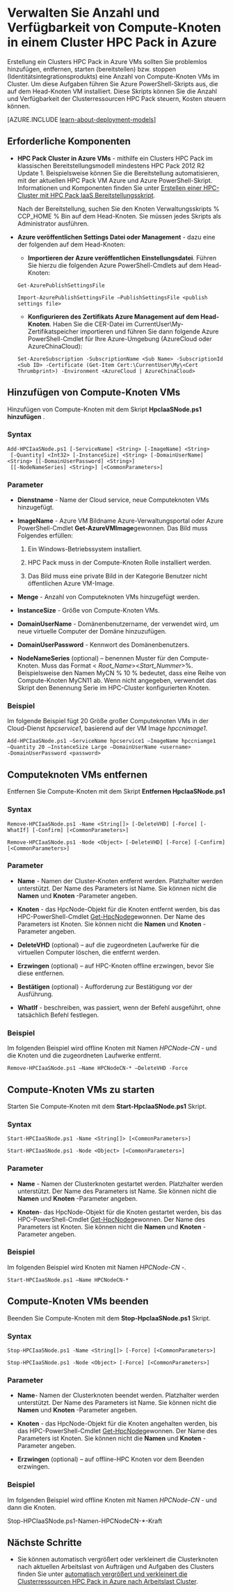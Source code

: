 <properties
 pageTitle="HPC Pack Compute Clusterknoten verwalten | Microsoft Azure"
 description="PowerShell-Skript Tools hinzufügen, entfernen, starten und Beenden von HPC Pack Compute Clusterknoten in Azure erfahren"
 services="virtual-machines-windows"
 documentationCenter=""
 authors="dlepow"
 manager="timlt"
 editor=""
 tags="azure-service-management,hpc-pack"/>
<tags
ms.service="virtual-machines-windows"
 ms.devlang="na"
 ms.topic="article"
 ms.tgt_pltfrm="vm-multiple"
 ms.workload="big-compute"
 ms.date="07/22/2016"
 ms.author="danlep"/>

# <a name="manage-the-number-and-availability-of-compute-nodes-in-an-hpc-pack-cluster-in-azure"></a>Verwalten Sie Anzahl und Verfügbarkeit von Compute-Knoten in einem Cluster HPC Pack in Azure

Erstellung ein Clusters HPC Pack in Azure VMs sollten Sie problemlos hinzufügen, entfernen, starten (bereitstellen) bzw. stoppen (Identitätsintegrationsprodukts) eine Anzahl von Compute-Knoten VMs im Cluster. Um diese Aufgaben führen Sie Azure PowerShell-Skripts aus, die auf dem Head-Knoten VM installiert. Diese Skripts können Sie die Anzahl und Verfügbarkeit der Clusterressourcen HPC Pack steuern, Kosten steuern können.

[AZURE.INCLUDE [learn-about-deployment-models](../../includes/learn-about-deployment-models-classic-include.md)]


## <a name="prerequisites"></a>Erforderliche Komponenten

* **HPC Pack Cluster in Azure VMs** - mithilfe ein Clusters HPC Pack im klassischen Bereitstellungsmodell mindestens HPC Pack 2012 R2 Update 1. Beispielsweise können Sie die Bereitstellung automatisieren, mit der aktuellen HPC Pack VM Azure und Azure PowerShell-Skript. Informationen und Komponenten finden Sie unter [Erstellen einer HPC-Cluster mit HPC Pack IaaS Bereitstellungsskript](virtual-machines-windows-classic-hpcpack-cluster-powershell-script.md).

    Nach der Bereitstellung, suchen Sie den Knoten Verwaltungsskripts % CCP\_HOME % Bin auf dem Head-Knoten. Sie müssen jedes Skripts als Administrator ausführen.

* **Azure veröffentlichen Settings Datei oder Management** - dazu eine der folgenden auf dem Head-Knoten:

    * **Importieren der Azure veröffentlichen Einstellungsdatei**. Führen Sie hierzu die folgenden Azure PowerShell-Cmdlets auf dem Head-Knoten:

    ```
    Get-AzurePublishSettingsFile

    Import-AzurePublishSettingsFile –PublishSettingsFile <publish settings file>
    ```

    * **Konfigurieren des Zertifikats Azure Management auf dem Head-Knoten**. Haben Sie die CER-Datei im CurrentUser\My-Zertifikatspeicher importieren und führen Sie dann folgende Azure PowerShell-Cmdlet für Ihre Azure-Umgebung (AzureCloud oder AzureChinaCloud):

    ```
    Set-AzureSubscription -SubscriptionName <Sub Name> -SubscriptionId <Sub ID> -Certificate (Get-Item Cert:\CurrentUser\My\<Cert Thrumbprint>) -Environment <AzureCloud | AzureChinaCloud>
    ```

## <a name="add-compute-node-vms"></a>Hinzufügen von Compute-Knoten VMs

Hinzufügen von Compute-Knoten mit dem Skript **HpcIaaSNode.ps1 hinzufügen** .

### <a name="syntax"></a>Syntax
```
Add-HPCIaaSNode.ps1 [-ServiceName] <String> [-ImageName] <String>
 [-Quantity] <Int32> [-InstanceSize] <String> [-DomainUserName] <String> [[-DomainUserPassword] <String>]
 [[-NodeNameSeries] <String>] [<CommonParameters>]

```
### <a name="parameters"></a>Parameter

* **Dienstname** - Name der Cloud service, neue Computeknoten VMs hinzugefügt.

* **ImageName** - Azure VM Bildname Azure-Verwaltungsportal oder Azure PowerShell-Cmdlet **Get-AzureVMImage**gewonnen. Das Bild muss Folgendes erfüllen:

    1. Ein Windows-Betriebssystem installiert.

    2. HPC Pack muss in der Compute-Knoten Rolle installiert werden.

    3. Das Bild muss eine private Bild in der Kategorie Benutzer nicht öffentlichen Azure VM-Image.

* **Menge** - Anzahl von Computeknoten VMs hinzugefügt werden.

* **InstanceSize** - Größe von Compute-Knoten VMs.

* **DomainUserName** - Domänenbenutzername, der verwendet wird, um neue virtuelle Computer der Domäne hinzuzufügen.

* **DomainUserPassword** - Kennwort des Domänenbenutzers.

* **NodeNameSeries** (optional) – benennen Muster für den Compute-Knoten. Muss das Format &lt; *Root\_Name*&gt;&lt;*Start\_Nummer*&gt;%. Beispielsweise den Namen MyCN % 10 % bedeutet, dass eine Reihe von Compute-Knoten MyCN11 ab. Wenn nicht angegeben, verwendet das Skript den Benennung Serie im HPC-Cluster konfigurierten Knoten.

### <a name="example"></a>Beispiel

Im folgende Beispiel fügt 20 Größe großer Computeknoten VMs in der Cloud-Dienst *hpcservice1*, basierend auf der VM Image *hpccnimage1*.

```
Add-HPCIaaSNode.ps1 –ServiceName hpcservice1 –ImageName hpccniamge1
–Quantity 20 –InstanceSize Large –DomainUserName <username>
-DomainUserPassword <password>
```


## <a name="remove-compute-node-vms"></a>Computeknoten VMs entfernen

Entfernen Sie Compute-Knoten mit dem Skript **Entfernen HpcIaaSNode.ps1**

### <a name="syntax"></a>Syntax

```
Remove-HPCIaaSNode.ps1 -Name <String[]> [-DeleteVHD] [-Force] [-WhatIf] [-Confirm] [<CommonParameters>]

Remove-HPCIaaSNode.ps1 -Node <Object> [-DeleteVHD] [-Force] [-Confirm] [<CommonParameters>]
```

### <a name="parameters"></a>Parameter

* **Name** - Namen der Cluster-Knoten entfernt werden. Platzhalter werden unterstützt. Der Name des Parameters ist Name. Sie können nicht die **Namen** und **Knoten** -Parameter angeben.

* **Knoten** - das HpcNode-Objekt für die Knoten entfernt werden, bis das HPC-PowerShell-Cmdlet [Get-HpcNode](https://technet.microsoft.com/library/dn887927.aspx)gewonnen. Der Name des Parameters ist Knoten. Sie können nicht die **Namen** und **Knoten** -Parameter angeben.

* **DeleteVHD** (optional) – auf die zugeordneten Laufwerke für die virtuellen Computer löschen, die entfernt werden.

* **Erzwingen** (optional) – auf HPC-Knoten offline erzwingen, bevor Sie diese entfernen.

* **Bestätigen** (optional) - Aufforderung zur Bestätigung vor der Ausführung.

* **WhatIf** - beschreiben, was passiert, wenn der Befehl ausgeführt, ohne tatsächlich Befehl festlegen.

### <a name="example"></a>Beispiel

Im folgenden Beispiel wird offline Knoten mit Namen *HPCNode-CN -* und die Knoten und die zugeordneten Laufwerke entfernt.

```
Remove-HPCIaaSNode.ps1 –Name HPCNodeCN-* –DeleteVHD -Force
```

## <a name="start-compute-node-vms"></a>Compute-Knoten VMs zu starten

Starten Sie Compute-Knoten mit dem **Start-HpcIaaSNode.ps1** Skript.

### <a name="syntax"></a>Syntax

```
Start-HPCIaaSNode.ps1 -Name <String[]> [<CommonParameters>]

Start-HPCIaaSNode.ps1 -Node <Object> [<CommonParameters>]
```
### <a name="parameters"></a>Parameter

* **Name** - Namen der Clusterknoten gestartet werden. Platzhalter werden unterstützt. Der Name des Parameters ist Name. Sie können nicht die **Namen** und **Knoten** -Parameter angeben.

* **Knoten**- das HpcNode-Objekt für die Knoten gestartet werden, bis das HPC-PowerShell-Cmdlet [Get-HpcNode](https://technet.microsoft.com/library/dn887927.aspx)gewonnen. Der Name des Parameters ist Knoten. Sie können nicht die **Namen** und **Knoten** -Parameter angeben.

### <a name="example"></a>Beispiel

Im folgenden Beispiel wird Knoten mit Namen *HPCNode-CN -*.

```
Start-HPCIaaSNode.ps1 –Name HPCNodeCN-*
```

## <a name="stop-compute-node-vms"></a>Compute-Knoten VMs beenden

Beenden Sie Compute-Knoten mit dem **Stop-HpcIaaSNode.ps1** Skript.

### <a name="syntax"></a>Syntax

```
Stop-HPCIaaSNode.ps1 -Name <String[]> [-Force] [<CommonParameters>]

Stop-HPCIaaSNode.ps1 -Node <Object> [-Force] [<CommonParameters>]
```

### <a name="parameters"></a>Parameter


* **Name**- Namen der Clusterknoten beendet werden. Platzhalter werden unterstützt. Der Name des Parameters ist Name. Sie können nicht die **Namen** und **Knoten** -Parameter angeben.

* **Knoten** - das HpcNode-Objekt für die Knoten angehalten werden, bis das HPC-PowerShell-Cmdlet [Get-HpcNode](https://technet.microsoft.com/library/dn887927.aspx)gewonnen. Der Name des Parameters ist Knoten. Sie können nicht die **Namen** und **Knoten** -Parameter angeben.

* **Erzwingen** (optional) – auf offline-HPC Knoten vor dem Beenden erzwingen.

### <a name="example"></a>Beispiel

Im folgenden Beispiel wird offline Knoten mit Namen *HPCNode-CN -* und dann die Knoten.

Stop-HPCIaaSNode.ps1-Namen-HPCNodeCN-*-Kraft

## <a name="next-steps"></a>Nächste Schritte

* Sie können automatisch vergrößert oder verkleinert die Clusterknoten nach aktuellen Arbeitslast von Aufträgen und Aufgaben des Clusters finden Sie unter [automatisch vergrößert und verkleinert die Clusterressourcen HPC Pack in Azure nach Arbeitslast Cluster](virtual-machines-windows-classic-hpcpack-cluster-node-autogrowshrink.md).
